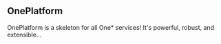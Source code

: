 ## OnePlatform

OnePlatform is a skeleton for all One* services! It's powerful, robust, and extensible...
